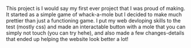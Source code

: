 This project is I would say my first ever project that I was proud of making. It started as a simple game of whack-a-mole but I decided to make much prettier than just a functioning
game. I put my web devloping skills to the test (mostly css) and made an interactable button with a mole that you can simply not touch (you can try hehe), and also made a few
changes-details that ended up helping the website look better a lot!
